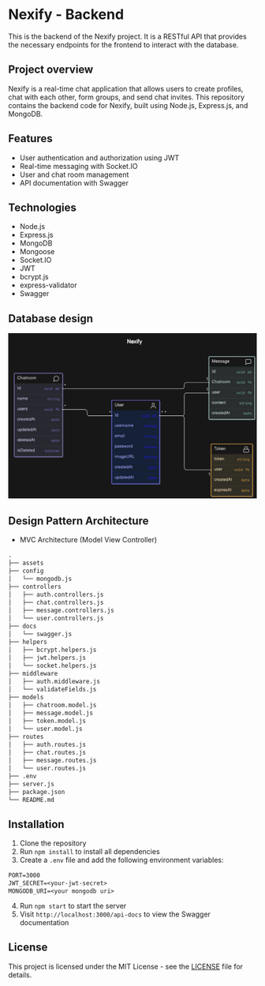 # Nexify - Backend
This is the backend of the Nexify project. It is a RESTful API that provides the necessary endpoints for the frontend to interact with the database.

## Project overview
Nexify is a real-time chat application that allows users to create profiles, chat with each other, form groups, and send chat invites. This repository contains the backend code for Nexify, built using Node.js, Express.js, and MongoDB.

## Features
- User authentication and authorization using JWT
- Real-time messaging with Socket.IO
- User and chat room management
- API documentation with Swagger

## Technologies
- Node.js
- Express.js
- MongoDB
- Mongoose
- Socket.IO
- JWT
- bcrypt.js
- express-validator
- Swagger

## Database design

![Database Entity Diagram](./assets/Nexify-ERD.png)

## Design Pattern Architecture
- MVC Architecture (Model View Controller)

```
.
├── assets
├── config
│   └── mongodb.js
├── controllers
│   ├── auth.controllers.js
│   ├── chat.controllers.js
│   ├── message.controllers.js
│   └── user.controllers.js
├── docs
│   └── swagger.js
├── helpers
│   ├── bcrypt.helpers.js
│   ├── jwt.helpers.js
│   └── socket.helpers.js
├── middleware
│   ├── auth.middleware.js
│   └── validateFields.js
├── models
│   ├── chatroom.model.js
│   ├── message.model.js
│   ├── token.model.js
│   └── user.model.js
├── routes
│   ├── auth.routes.js
│   ├── chat.routes.js
│   ├── message.routes.js
│   └── user.routes.js
├── .env
├── server.js
├── package.json
└── README.md
```

## Installation
1. Clone the repository
2. Run `npm install` to install all dependencies
3. Create a `.env` file and add the following environment variables:
```
PORT=3000
JWT_SECRET=<your-jwt-secret>
MONGODB_URI=<your mongodb uri>
```
4. Run `npm start` to start the server
5. Visit `http://localhost:3000/api-docs` to view the Swagger documentation

## License
This project is licensed under the MIT License - see the [LICENSE](LICENSE) file for details.